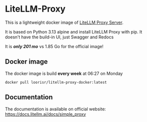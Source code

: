# LiteLLM-Proxy

This is a lightweight docker image of [LiteLLM Proxy Server](https://docs.litellm.ai/docs/simple_proxy).

It is based on Python 3.13 alpine and install LiteLLM Proxy with pip. It doesn't have the build-in UI, just Swagger and Redocs

It is ***only 201 mo*** vs 1.85 Go for the official image!

## Docker image
The docker image is build **every week** at 06:27 on Monday

`docker pull loorisr/litellm-proxy-docker:latest`

## Documentation
The documentation is available on official website: https://docs.litellm.ai/docs/simple_proxy
